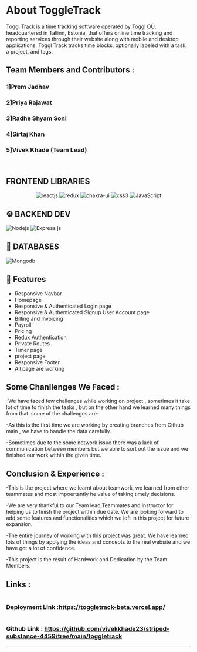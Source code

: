 # About ToggleTrack
[Toggl Track](https://toggl.com/track/)  is a time tracking software operated by Toggl OÜ, headquartered in Tallinn, Estonia, that offers online time tracking and reporting services through their website along with mobile and desktop applications. Toggl Track tracks time blocks, optionally labeled with a task, a project, and tags.

## Team Members and Contributors :

### 1]Prem Jadhav 
### 2]Priya Rajawat
### 3]Radhe Shyam Soni
### 4]Sirtaj Khan
### 5]Vivek Khade (Team Lead)
<br/>

## **FRONTEND LIBRARIES**
<p align="center">
    <img src="https://img.shields.io/badge/React_(18.2.0)-20232A?style=for-the-badge&logo=react&logoColor=61DAFB" alt="reactjs" />
    <img src="https://img.shields.io/badge/Redux_(4.2.0)-593D88?style=for-the-badge&logo=redux&logoColor=white" alt="redux" />
    <img src="https://img.shields.io/badge/Chakra%20UI-3bc7bd?style=for-the-badge&logo=chakraui&logoColor=white" alt="chakra-ui"/>
    <img src="https://img.shields.io/badge/CSS3-1572B6?style=for-the-badge&logo=css3&logoColor=white" alt="css3"/>   
    <img src="https://img.shields.io/badge/JavaScript-323330?style=for-the-badge&logo=javascript&logoColor=F7DF1E" alt="JavaScript" />
</p>


## ⚙️ **BACKEND DEV**

![](https://img.shields.io/badge/Node.js-43853D?style=for-the-badge&logo=node.js&logoColor=white "Nodejs")
![Express js](https://img.shields.io/badge/Express.js-404D59?style=for-the-badge "Express js")

## 📅 **DATABASES**

![Mongodb](https://img.shields.io/badge/MongoDB-4EA94B?style=for-the-badge&logo=mongodb&logoColor=white "Mongodb")

## 🚀 Features
- Responsive Navbar
- Homepage
- Responsive & Authenticated Login page
- Responsive & Authenticated Signup User Account page
- Billing and Invoicing
- Payroll
- Pricing
- Redux Authentication
- Private Routes
- Timer page
- project page
- Responsive Footer
- All  page are working

## Some Chanllenges We Faced :

-We have faced few challenges while working on project , sometimes it take lot of time to finish the tasks , but on the other hand we learned many things from that. some of the challenges are-

-As this is the first time we are working by creating branches from Github main , we have to handle the data carefully.

-Sometimes due to the some network issue there was a lack of communication between members but we able to sort out the issue and we finished our work within the given time.

## Conclusion & Experience :
-This is the project where we learnt about teamwork, we learned from other teammates and most impoertantly he value of taking timely decisions.

-We are very thankful to our Team lead,Teammates and instructor for helping us to finish the project within due date. We are looking forward to add some features and functionalities which we left in this project for future expansion.

-The entire journey of working with this project was great. We have learned lots of things by applying the ideas and concepts to the real website and we have got a lot of confidence.

-This project is the result of Hardwork and Dedication by the Team Members.

## Links :
# <h3>Deployment Link   :https://toggletrack-beta.vercel.app/ </h3>
# <h3>Github Link       : https://github.com/vivekkhade23/striped-substance-4459/tree/main/toggletrack </h3>
<hr/>
